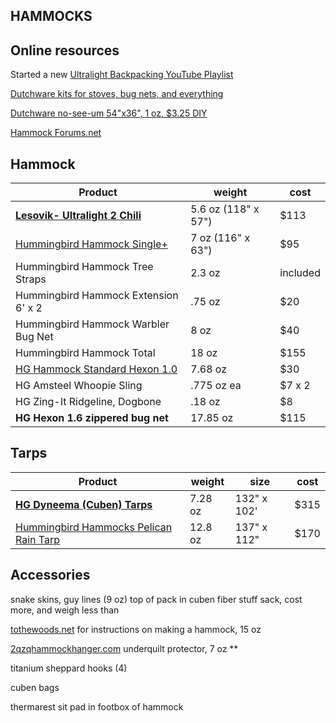 ## HAMMOCKS

## Online resources

Started a new [Ultralight Backpacking YouTube Playlist](https://www.youtube.com/playlist?list=PLiSIio-GNWPds4JnxD_VzYtpf8B5aiCiP)

[Dutchware kits for stoves, bug nets, and everything](https://dutchwaregear.com/product-category/myg/diy-kits/)

[Dutchware no-see-um 54"x36", 1 oz, $3.25 DIY](https://dutchwaregear.com/product/nano-noseeum/)

[Hammock Forums.net](https://www.hammockforums.net)


## Hammock

Product | weight | cost
---------------------------- | -------- | --------
[**Lesovik- Ultralight 2 Chili**](http://en.lesovik.eu/shop/ultralight-2-chili/) | 5.6 oz (118" x 57") | $113
[Hummingbird Hammock Single+](https://hummingbirdhammocks.com) | 7 oz (116" x 63")| $95
Hummingbird Hammock Tree Straps | 2.3 oz | included
Hummingbird Hammock Extension 6' x 2 | .75 oz | $20
Hummingbird Hammock Warbler Bug Net | 8 oz | $40
Hummingbird Hammock Total | 18 oz | $155
[HG Hammock Standard Hexon 1.0](https://www.hammockgear.com/standard-hammock-dark-olive-hexon-1-0/) | 7.68 oz | $30
HG Amsteel Whoopie Sling | .775 oz ea | $7 x 2
HG Zing-It Ridgeline, Dogbone | .18 oz | $8
**HG Hexon 1.6 zippered bug net** | 17.85 oz | $115

## Tarps

Product | weight | size |  cost
---------------------------- | -------- | -------- | -------
[**HG Dyneema (Cuben) Tarps**](https://www.hammockgear.com/dyneema-fiber-standard-tarp-with-doors/)  | 7.28 oz | 132" x 102'| $315
[Hummingbird Hammocks Pelican Rain Tarp](https://hummingbirdhammocks.com/shop/pelican-rain-tarp/) | 12.8 oz | 137" x 112" | $170

## Accessories

snake skins, guy lines (9 oz) top of pack in cuben fiber stuff sack, cost more, and weigh less than 

[tothewoods.net](www.tothewoods.net) for instructions on making a hammock, 15 oz

[2qzqhammockhanger.com](https://www.2qzqhammockhanger.com/product/underquilt-protector-for-wb-xlcwooki-uq/) underquilt protector, 7 oz **

titanium sheppard hooks (4)

cuben bags

thermarest sit pad in footbox of hammock

